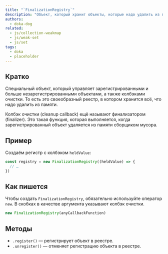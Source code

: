 ```yaml
---
title: "`FinalizationRegistry`"
description: "Объект, который хранит объекты, которые надо удалить из памяти."
authors:
  - doka-dog
related:
  - js/collection-weakmap
  - js/weak-set
  - js/set
tags:
  - doka
  - placeholder
---
```


## Кратко

Специальный объект, который управляет зарегистрированными и больше незарегистрированными объектами, а также колбэками очистки. То есть это своеобразный реестр, в котором хранится всё, что надо удалить из памяти.

Колбэк очистки (cleanup callback) ещё называют финализатором (finalizer). Это такая функция, которая выполняется, когда зарегистрированный объект удаляется из памяти сборщиком мусора.

## Пример

Создаём регистр с колбэком `heldValue`:

```js
const registry = new FinalizationRegistry((heldValue) => {
  // …
})
```

## Как пишется

Чтобы создать `FinalizationRegistry`, обязательно используйте оператор `new`. В скобках в качестве аргумента указывают колбэк очистки.

```js
new FinalizationRegistry(anyCallbackFunction)
```

## Методы

- `.register()` — регистрирует объект в реестре.
- `.unregister()` — отменяет регистрацию объекта в реестре.
